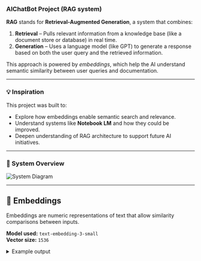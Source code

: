 ### AIChatBot Project (RAG system)

**RAG** stands for **Retrieval-Augmented Generation**, a system that combines:

1. **Retrieval** – Pulls relevant information from a knowledge base (like a document store or database) in real time.  
2. **Generation** – Uses a language model (like GPT) to generate a response based on both the user query and the retrieved information.

This approach is powered by *embeddings*, which help the AI understand semantic similarity between user queries and documentation.

---

### 💡 Inspiration

This project was built to:

- Explore how embeddings enable semantic search and relevance.
- Understand systems like **Notebook LM** and how they could be improved.
- Deepen understanding of RAG architecture to support future AI initiatives.

---

### 🧠 System Overview

![System Diagram](https://via.placeholder.com/800x400?text=System+Diagram) <!-- Replace with actual image URL if hosted -->

---

## 🔢 Embeddings

Embeddings are numeric representations of text that allow similarity comparisons between inputs.

**Model used:** `text-embedding-3-small`  
**Vector size:** `1536`

<details>
<summary>Example output</summary>

```json
{
  "object": "embedding",
  "index": 0,
  "embedding": [
    -0.01473021, -0.012470182, 0.020506522, ...
    // 1,536 float values
  ]
}
```

```json
our_data: [0, 0]
          [0, 1]     user_query: [0, 1]
          [1, 0]
          [1, 1]
```

"""## Database

Supabase – hosted PostgreSQL database with row-level security, REST and GraphQL APIs, real-time change streams via WebSockets, authentication, and object storage—built to streamline the development of scalable full-stack applications.

Note: making slug the id to prevent duplicate files (thank you duplicates tech interview question)

```sql
Error inserting data: {
  code: '23505',
  details: 'Key (id)=(deploy/app-stores-metadata) already exists.',
  hint: null,
  message: 'duplicate key value violates unique constraint "docs_pkey"'
}
```

### Querying a vector / embedding [#](https://supabase.com/docs/guides/ai/vector-columns#querying-a-vector--embedding)

Similarity search is the most common use case for vectors. `pgvector` supports 3 new operators for computing distance:

| **Operator** | **Description**           |
|--------------|---------------------------|
| `<->`        | Euclidean distance        |
| `<#>`        | Negative inner product    |
| `<=>`        | Cosine distance           |

```sql
create or replace function match_documents (
  query_embedding vector(384),
  match_threshold float,
  match_count int
)
returns table (
  id bigint,
  title text,
  body text,
  similarity float
)
language sql stable
as $$
  select
    documents.id,
    documents.title,
    documents.body,
    1 - (documents.embedding <=> query_embedding) as similarity
  from documents
  where 1 - (documents.embedding <=> query_embedding) > match_threshold
  order by (documents.embedding <=> query_embedding) asc
  limit match_count;
$$;
```
This function takes a `query_embedding` argument and compares it to all other embeddings in the `documents` table. Each comparison returns a similarity score. If the similarity is greater than the `match_threshold` argument, it is returned. The number of rows returned is limited by the `match_count` argument.

The `match_threshold` ensures that only documents that have a minimum similarity to the `query_embedding` are returned. Without this, you may end up returning documents that subjectively don't match. This value will vary for each application - you will need to perform your own testing to determine the threshold that makes sense for your app.

If you index your vector column, ensure that the `order by` sorts by the distance function directly (rather than sorting by the calculated `similarity` column, which may lead to the index being ignored and poor performance).

```sql
const { data: documents } = await supabaseClient.rpc('match_documents', {
  query_embedding: embedding, // Pass the embedding you want to compare
  match_threshold: 0.78, // Choose an appropriate threshold for your data
  match_count: 10, // Choose the number of matches
})
```

In this example `embedding` would be another embedding you wish to compare against your table of pre-generated embedding documents. For example if you were building a search engine, every time the user submits their query you would first generate an embedding on the search query itself, then pass it into the above `rpc()` function to match.

Each model has a “unique perspective” of the world

⚠️ Be sure to use embeddings produced from the same embedding model when calculating distance. Comparing embeddings from two different models will produce no meaningful result.

```
runPrompt("How do we initialize a new project with Expo?")

{
  data: [
    {
      id: 'get-started/set-up-your-environment',
      title: 'Set up your environment',
      url: 'https://docs.expo.dev/get-started/set-up-your-environment',
      similarity: 0.575069257625253
    },
    {
      id: 'get-started/introduction',
      title: 'Introduction',
      url: 'https://docs.expo.dev/get-started/introduction',
      similarity: 0.570675671100621
    }
  ],
  error: null
}
```

